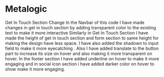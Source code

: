 # Metalogic
Get In Touch Section Change
In the Navbar of this code I have made changes in get in touch section by adding transparent color to the existing text to make it more interactive
Similarly in Get In Touch Section I have made the height of get in touch section and form section to same height for making the design have less space.
I have also added the shadown to input field to make it more eyecatching . Also I have added translate to the button part to increase its size on hover and also making it more transparent on hover.
In the footer section I have added underline on hover to make it more engaging and in social icon section i have added darker color on hover to show make it more engaging.
